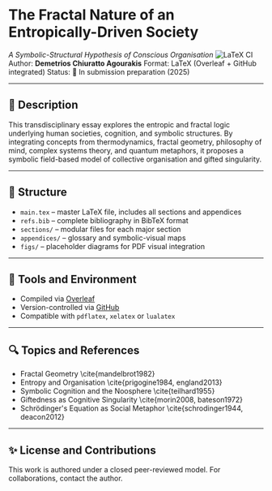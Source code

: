 # The Fractal Nature of an Entropically-Driven Society

*A Symbolic-Structural Hypothesis of Conscious Organisation*
![LaTeX CI](https://github.com/agourakis82/The-Fractal-Nature-of-an-Entropically-Driven-Society/actions/workflows/latex.yml/badge.svg)
Author: **Demetrios Chiuratto Agourakis**
Format: LaTeX (Overleaf + GitHub integrated)
Status: 🧠 In submission preparation (2025)

---

## 🧩 Description

This transdisciplinary essay explores the entropic and fractal logic underlying human societies, cognition, and symbolic structures. By integrating concepts from thermodynamics, fractal geometry, philosophy of mind, complex systems theory, and quantum metaphors, it proposes a symbolic field-based model of collective organisation and gifted singularity.

---

## 📂 Structure

- `main.tex` – master LaTeX file, includes all sections and appendices
- `refs.bib` – complete bibliography in BibTeX format
- `sections/` – modular files for each major section
- `appendices/` – glossary and symbolic-visual maps
- `figs/` – placeholder diagrams for PDF visual integration

---

## 🧪 Tools and Environment

- Compiled via [Overleaf](https://www.overleaf.com/)
- Version-controlled via [GitHub](https://github.com/agourakis82/The-Fractal-Nature-of-an-Entropically-Driven-Society)
- Compatible with `pdflatex`, `xelatex` or `lualatex`

---

## 🔍 Topics and References

- Fractal Geometry \cite{mandelbrot1982}
- Entropy and Organisation \cite{prigogine1984, england2013}
- Symbolic Cognition and the Noosphere \cite{teilhard1955}
- Giftedness as Cognitive Singularity \cite{morin2008, bateson1972}
- Schrödinger's Equation as Social Metaphor \cite{schrodinger1944, deacon2012}

---

## ✨ License and Contributions

This work is authored under a closed peer-reviewed model. For collaborations, contact the author.
